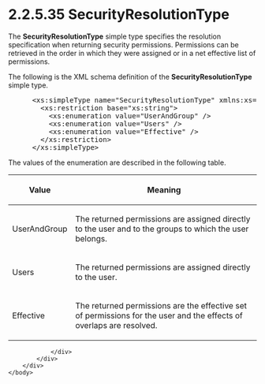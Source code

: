 <html dir="LTR" xmlns:mshelp="http://msdn.microsoft.com/mshelp" xmlns:ddue="http://ddue.schemas.microsoft.com/authoring/2003/5" xmlns:xlink="http://www.w3.org/1999/xlink" xmlns:tool="http://www.microsoft.com/tooltip">
    <head>
        <meta http-equiv="Content-Type" content="text/html; CHARSET=utf-8"></meta>
        <meta name="save" content="history"></meta>
        <title>2.2.5.35 SecurityResolutionType</title>
        <xml>
            <mshelp:toctitle title="2.2.5.35 SecurityResolutionType"></mshelp:toctitle>
            <mshelp:rltitle title="[MS-SSMDSWS-15]: SecurityResolutionType"></mshelp:rltitle>
            <mshelp:keyword index="A" term="69126446-7b40-4407-a245-eb44f1175f26"></mshelp:keyword>
            <mshelp:attr name="DCSext.ContentType" value="open specification"></mshelp:attr>
            <mshelp:attr name="AssetID" value="69126446-7b40-4407-a245-eb44f1175f26"></mshelp:attr>
            <mshelp:attr name="TopicType" value="kbRef"></mshelp:attr>
            <mshelp:attr name="DCSext.Title" value="[MS-SSMDSWS-15]: SecurityResolutionType" />
        </xml>
    </head>
    <body>
        <div id="header">
            <h1 class="heading">2.2.5.35 SecurityResolutionType</h1>
        </div>
        <div id="mainSection">
            <div id="mainBody">
                <div id="allHistory" class="saveHistory"></div>
                <div id="sectionSection0" class="section" name="collapseableSection">
                    

<p>The <b>SecurityResolutionType</b> simple type specifies the
resolution specification when returning security permissions. Permissions can
be retrieved in the order in which they were assigned or in a net effective
list of permissions.</p>

<p>The following is the XML schema definition of the <b>SecurityResolutionType</b>
simple type.</p>

<dl>
<dd>
<div><pre> &lt;xs:simpleType name=&quot;SecurityResolutionType&quot; xmlns:xs=&quot;http://www.w3.org/2001/XMLSchema&quot;&gt;
   &lt;xs:restriction base=&quot;xs:string&quot;&gt;
     &lt;xs:enumeration value=&quot;UserAndGroup&quot; /&gt;
     &lt;xs:enumeration value=&quot;Users&quot; /&gt;
     &lt;xs:enumeration value=&quot;Effective&quot; /&gt;
   &lt;/xs:restriction&gt;
 &lt;/xs:simpleType&gt;
</pre></div>
</dd></dl>

<p>The values of the enumeration are described in the following
table.</p>

<table>
 <thead>
  <tr>
   <th>
   <p>Value</p>
   </th>
   <th>
   <p>Meaning</p>
   </th>
  </tr>
 </thead>
 <tr>
  <td>
  <p>UserAndGroup</p>
  </td>
  <td>
  <p>The returned permissions are assigned directly to the
  user and to the groups to which the user belongs.</p>
  </td>
 </tr>
 <tr>
  <td>
  <p>Users</p>
  </td>
  <td>
  <p>The returned permissions are assigned directly to the
  user.</p>
  </td>
 </tr>
 <tr>
  <td>
  <p>Effective</p>
  </td>
  <td>
  <p>The returned permissions are the effective set of
  permissions for the user and the effects of overlaps are resolved.</p>
  </td>
 </tr>
</table>

<p> </p>


                </div>
            </div>
        </div>
    </body>
</html>